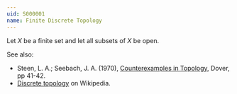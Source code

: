 ```yaml
---
uid: S000001
name: Finite Discrete Topology
---
```

Let $X$ be a finite set and let all subsets of $X$ be open.

See also:

* Steen, L. A.; Seebach, J. A. (1970), [Counterexamples in Topology](http://books.google.com/books/about/Counterexamples_in_Topology.html?id=DkEuGkOtSrUC), Dover, pp 41-42.
* [Discrete topology](http://en.wikipedia.org/wiki/Discrete_topology) on Wikipedia.

